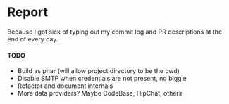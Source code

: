 Report
======

Because I got sick of typing out my commit log and PR descriptions at the end of every day.

#### TODO

* Build as phar (will allow project directory to be the cwd)
* Disable SMTP when credentials are not present, no biggie
* Refactor and document internals
* More data providers? Maybe CodeBase, HipChat, others
